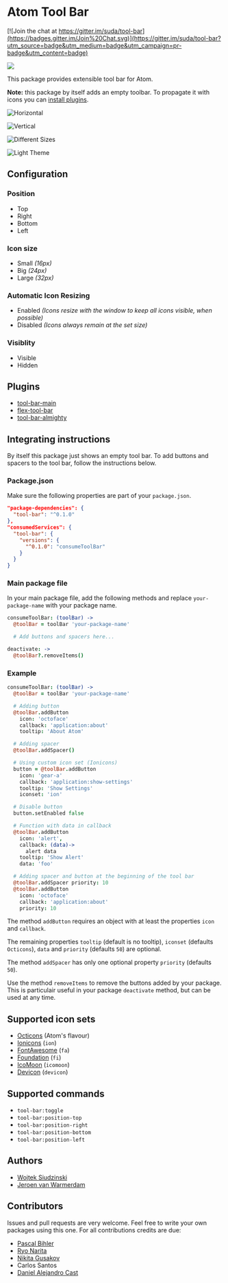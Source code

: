 # Atom Tool Bar

[![Join the chat at https://gitter.im/suda/tool-bar](https://badges.gitter.im/Join%20Chat.svg)](https://gitter.im/suda/tool-bar?utm_source=badge&utm_medium=badge&utm_campaign=pr-badge&utm_content=badge)

![](https://travis-ci.org/suda/tool-bar.svg)

This package provides extensible tool bar for Atom.

**Note:** this package by itself adds an empty toolbar. To propagate it with icons you can [install plugins](#plugins).

![Horizontal](http://cl.ly/image/2w0u3c1x1K3W/Screenshot-2015-04-21-16.46.49.png)

![Vertical](http://cl.ly/image/1t3U3F191p35/Screenshot-2015-04-21-16.45.46.png)

![Different Sizes](http://cl.ly/image/3v1N2F3e3I47/Screenshot-2015-04-21-16.45.46_2.png)

![Light Theme](http://cl.ly/image/0g043b1e0P1X/Screenshot-2015-04-21-16.46.02.png)

## Configuration

### Position

* Top
* Right
* Bottom
* Left

### Icon size

* Small *(16px)*
* Big *(24px)*
* Large *(32px)*

### Automatic Icon Resizing
 * Enabled *(Icons resize with the window to keep all icons visible, when possible)*
 * Disabled *(Icons always remain at the set size)*

### Visiblity

* Visible
* Hidden

## Plugins

* [tool-bar-main](https://atom.io/packages/tool-bar-main)
* [flex-tool-bar](https://atom.io/packages/flex-tool-bar)
* [tool-bar-almighty](https://atom.io/packages/tool-bar-almighty)

## Integrating instructions

By itself this package just shows an empty tool bar. To add buttons and spacers to the tool bar, follow the instructions below.

### Package.json

Make sure the following properties are part of your `package.json`.

```json
"package-dependencies": {
  "tool-bar": "^0.1.0"
},
"consumedServices": {
  "tool-bar": {
    "versions": {
      "^0.1.0": "consumeToolBar"
    }
  }
}
```

### Main package file

In your main package file, add the following methods and replace `your-package-name` with your package name.

```coffeescript
consumeToolBar: (toolBar) ->
  @toolBar = toolBar 'your-package-name'

  # Add buttons and spacers here...

deactivate: ->
  @toolBar?.removeItems()
```

### Example

```coffeescript
consumeToolBar: (toolBar) ->
  @toolBar = toolBar 'your-package-name'

  # Adding button
  @toolBar.addButton
    icon: 'octoface'
    callback: 'application:about'
    tooltip: 'About Atom'

  # Adding spacer
  @toolBar.addSpacer()

  # Using custom icon set (Ionicons)
  button = @toolBar.addButton
    icon: 'gear-a'
    callback: 'application:show-settings'
    tooltip: 'Show Settings'
    iconset: 'ion'

  # Disable button
  button.setEnabled false

  # Function with data in callback
  @toolBar.addButton
    icon: 'alert',
    callback: (data)->
      alert data
    tooltip: 'Show Alert'
    data: 'foo'

  # Adding spacer and button at the beginning of the tool bar
  @toolBar.addSpacer priority: 10
  @toolBar.addButton
    icon: 'octoface'
    callback: 'application:about'
    priority: 10
```

The method `addButton` requires an object with at least the properties `icon` and `callback`.

The remaining properties `tooltip` (default is no tooltip), `iconset` (defaults `Octicons`), `data` and `priority` (defaults `50`) are optional.

The method `addSpacer` has only one optional property `priority` (defaults `50`).

Use the method `removeItems` to remove the buttons added by your package. This is particulair useful in your package `deactivate` method, but can be used at any time.

## Supported icon sets

* [Octicons](https://octicons.github.com) (Atom's flavour)
* [Ionicons](http://ionicons.com) (`ion`)
* [FontAwesome](http://fortawesome.github.io/Font-Awesome) (`fa`)
* [Foundation](http://zurb.com/playground/foundation-icon-fonts-3) (`fi`)
* [IcoMoon](https://icomoon.io) (`icomoon`)
* [Devicon](http://devicon.fr) (`devicon`)

## Supported commands

* `tool-bar:toggle`
* `tool-bar:position-top`
* `tool-bar:position-right`
* `tool-bar:position-bottom`
* `tool-bar:position-left`

## Authors

* [Wojtek Siudzinski](http://suda.pl)
* [Jeroen van Warmerdam](https://github.com/jerone)

## Contributors

Issues and pull requests are very welcome. Feel free to write your own packages using this one.
For all contributions credits are due:

* [Pascal Bihler](https://github.com/pbihler)
* [Ryo Narita](https://github.com/cakecatz)
* [Nikita Gusakov](https://github.com/nkt)
* Carlos Santos
* [Daniel Alejandro Cast](https://github.com/lexcast)

